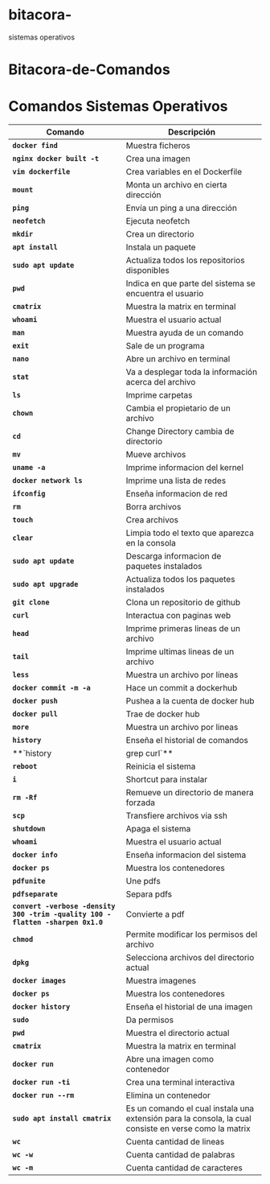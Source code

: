 # bitacora-
sistemas operativos
# Bitacora-de-Comandos

# Comandos Sistemas Operativos

| Comando | Descripción |
|--- | ---|
|**`docker find`** | Muestra ficheros
|**`nginx docker built -t`** | Crea una imagen
|**`vim dockerfile`** | Crea variables en el Dockerfile
|**`mount`** | Monta un archivo en cierta dirección
|**`ping`** | Envía un ping a una dirección
|**`neofetch`** | Ejecuta neofetch
|**`mkdir`** | Crea un directorio
|**`apt install`** | Instala un paquete
|**`sudo apt update`** | Actualiza todos los repositorios disponibles
|**`pwd`** | Indica en que parte del sistema se encuentra el usuario
|**`cmatrix`** | Muestra la matrix en terminal
|**`whoami`** | Muestra el usuario actual
|**`man`** | Muestra ayuda de un comando
|**`exit`** | Sale de un programa
|**`nano`** | Abre un archivo en terminal
|**`stat`** | Va a desplegar toda la información acerca del archivo
|**`ls`** | Imprime carpetas
|**`chown`** | Cambia el propietario de un archivo
|**`cd`** |  Change Directory cambia de directorio
|**`mv`** | Mueve archivos
|**`uname -a`** | Imprime informacion del kernel
|**`docker network ls`** | Imprime una lista de redes
|**`ifconfig`** | Enseña informacion de red
|**`rm`** | Borra archivos
|**`touch`** | Crea archivos
|**`clear`** | Limpia todo el texto que aparezca en la consola
|**`sudo apt update`** | Descarga informacion de paquetes instalados
|**`sudo apt upgrade`** | Actualiza todos los paquetes instalados
|**`git clone`** | Clona un repositorio de github
|**`curl`** | Interactua con paginas web
|**`head`** | Imprime primeras lineas de un archivo
|**`tail`** | Imprime ultimas lineas de un archivo
|**`less`** | Muestra un archivo por líneas
|**`docker commit -m -a`** | Hace un commit a dockerhub
|**`docker push`** | Pushea a la cuenta de docker hub
|**`docker pull`** | Trae de docker hub
|**`more`** | Muestra un archivo por lineas
|**`history`** | Enseña el historial de comandos
|**`history | grep curl`** | Enseña el historial de comandos especificos
|**`reboot`** | Reinicia el sistema
|**`i`** | Shortcut para instalar 
|**`rm -Rf`** | Remueve un directorio de manera forzada
|**`scp`** | Transfiere archivos via ssh
|**`shutdown`** | Apaga el sistema
|**`whoami`** | Muestra el usuario actual
|**`docker info`** | Enseña informacion del sistema
|**`docker ps`** | Muestra los contenedores
|**`pdfunite`** | Une pdfs
|**`pdfseparate`** | Separa pdfs
|**`convert -verbose -density 300 -trim -quality 100 -flatten -sharpen 0x1.0`** | Convierte a pdf
|**`chmod`** | Permite modificar los permisos del archivo
|**`dpkg`** | Selecciona archivos del directorio actual
|**`docker images`** | Muestra imagenes
|**`docker ps`** | Muestra los contenedores
|**`docker history`** | Enseña el historial de una imagen
|**`sudo`** | Da permisos
|**`pwd`** | Muestra el directorio actual
|**`cmatrix`** | Muestra la matrix en terminal
|**`docker run`** | Abre una imagen como contenedor
|**`docker run -ti`** | Crea una terminal interactiva
|**`docker run --rm`** | Elimina un contenedor
|**`sudo apt install cmatrix`** | Es un comando el cual instala una extensión para la consola, la cual consiste en verse como la matrix 
|**`wc`** | Cuenta cantidad de lineas
|**`wc -w`** | Cuenta cantidad de palabras
|**`wc -m`** | Cuenta cantidad de caracteres




